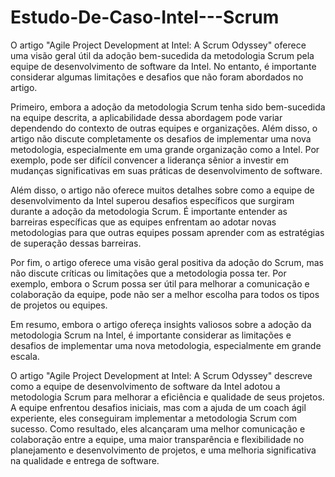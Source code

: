 # Estudo-De-Caso-Intel---Scrum

O artigo "Agile Project Development at Intel: A Scrum Odyssey" oferece uma visão geral útil da adoção bem-sucedida da metodologia Scrum pela equipe de desenvolvimento de software da Intel. No entanto, é importante considerar algumas limitações e desafios que não foram abordados no artigo.

Primeiro, embora a adoção da metodologia Scrum tenha sido bem-sucedida na equipe descrita, a aplicabilidade dessa abordagem pode variar dependendo do contexto de outras equipes e organizações. Além disso, o artigo não discute completamente os desafios de implementar uma nova metodologia, especialmente em uma grande organização como a Intel. Por exemplo, pode ser difícil convencer a liderança sênior a investir em mudanças significativas em suas práticas de desenvolvimento de software.

Além disso, o artigo não oferece muitos detalhes sobre como a equipe de desenvolvimento da Intel superou desafios específicos que surgiram durante a adoção da metodologia Scrum. É importante entender as barreiras específicas que as equipes enfrentam ao adotar novas metodologias para que outras equipes possam aprender com as estratégias de superação dessas barreiras.

Por fim, o artigo oferece uma visão geral positiva da adoção do Scrum, mas não discute críticas ou limitações que a metodologia possa ter. Por exemplo, embora o Scrum possa ser útil para melhorar a comunicação e colaboração da equipe, pode não ser a melhor escolha para todos os tipos de projetos ou equipes.

Em resumo, embora o artigo ofereça insights valiosos sobre a adoção da metodologia Scrum na Intel, é importante considerar as limitações e desafios de implementar uma nova metodologia, especialmente em grande escala.



O artigo "Agile Project Development at Intel: A Scrum Odyssey" descreve como a equipe de desenvolvimento de software da Intel adotou a metodologia Scrum para melhorar a eficiência e qualidade de seus projetos. A equipe enfrentou desafios iniciais, mas com a ajuda de um coach ágil experiente, eles conseguiram implementar a metodologia Scrum com sucesso. Como resultado, eles alcançaram uma melhor comunicação e colaboração entre a equipe, uma maior transparência e flexibilidade no planejamento e desenvolvimento de projetos, e uma melhoria significativa na qualidade e entrega de software.
